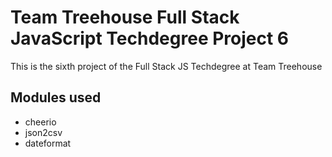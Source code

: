 # Team Treehouse Full Stack JavaScript Techdegree Project 6
This is the sixth project of the Full Stack JS Techdegree at Team Treehouse

## Modules used
- cheerio
- json2csv
- dateformat